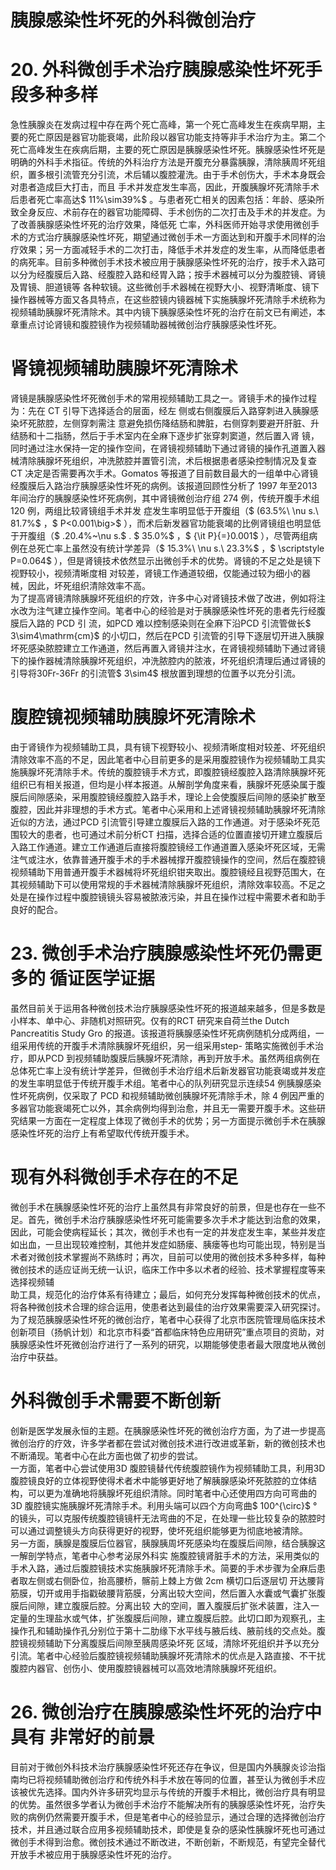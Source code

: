 # 胰腺感染性坏死的外科微创治疗  
# 20. 外科微创手术治疗胰腺感染性坏死手段多种多样  
急性胰腺炎在发病过程中存在两个死亡高峰，第一个死亡高峰发生在疾病早期，主要的死亡原因是器官功能衰竭，此阶段以器官功能支持等非手术治疗为主。第二个死亡高峰发生在疾病后期，主要的死亡原因是胰腺感染性坏死。胰腺感染性坏死是明确的外科手术指征。传统的外科治疗方法是开腹充分暴露胰腺，清除胰周坏死组织，置多根引流管充分引流，术后辅以腹腔灌洗。由于手术创伤大，手术本身既会对患者造成巨大打击，而且 手术并发症发生率高，因此，开腹胰腺坏死清除手术后患者死亡率高达$ 11\%\sim39\%$ 。与患者死亡相关的因素包括：年龄、感染所致全身反应、术前存在的器官功能障碍、手术创伤的二次打击及手术的并发症。为了改善胰腺感染性坏死的治疗效果，降低死 亡率，外科医师开始寻求使用微创手术的方式治疗胰腺感染性坏死，期望通过微创手术一方面达到和开腹手术同样的治疗效果；另一方面减轻手术的二次打击，降低手术并发症的发生率，从而降低患者的病死率。目前多种微创手术技术被应用于胰腺感染性坏死的治疗，按手术入路可以分为经腹膜后入路、经腹腔入路和经胃入路；按手术器械可以分为腹腔镜、肾镜及胃镜、胆道镜等 各种软镜。这些微创手术器械在视野大小、视野清晰度、镜下操作器械等方面又各具特点，在这些腔镜内镜器械下实施胰腺坏死清除手术统称为视频辅助胰腺坏死清除术。其中内镜下胰腺感染性坏死的治疗在前文已有阐述，本章重点讨论肾镜和腹腔镜作为视频辅助器械微创治疗胰腺感染性坏死。  
#  肾镜视频辅助胰腺坏死清除术  
肾镜是胰腺感染性坏死微创手术的常用视频辅助工具之一。肾镜手术的操作过程为：先在 CT  引导下选择适合的层面，经左 侧或右侧腹膜后入路穿刺进入胰腺感染坏死脓腔，左侧穿刺需注 意避免损伤降结肠和脾脏，右侧穿刺要避开肝脏、升结肠和十二指肠，然后于手术室内在全麻下逐步扩张穿刺窦道，然后置入肾 镜，同时通过注水保持一定的操作空间，在肾镜视频辅助下通过肾镜的操作孔道置入器械清除胰腺坏死组织，冲洗脓腔并置管引流，术后根据患者感染控制情况及复查CT 决定是否需要再次手术。Gomatos 等报道了目前数目最大的一组单中心肾镜经腹膜后入路治疗胰腺感染性坏死的病例。该报道回顾性分析了 1997 年至2013 年间治疗的胰腺感染性坏死病例，其中肾镜微创治疗组 274  例，传统开腹手术组 120  例，两组比较肾镜组手术并发 症发生率明显低于开腹组（$ (63.5\%\ \nu s.\ 81.7\%$ ，$ P<0.001\big>$ ），而术后新发器官功能衰竭的比例肾镜组也明显低于开腹组（$ .20.4\%~\nu s.$ . $ 35.0\%$ ，$ {\it P}{=}0.001$ ），尽管两组病例在总死亡率上虽然没有统计学差异（$ 15.3\%\ \nu s.\ 23.3\%$ ，$ \scriptstyle P=0.064$ ），但是肾镜技术依然显示出微创手术的优势。肾镜的不足之处是镜下视野较小，视频清晰度相 对较差，肾镜工作通道较细，仅能通过较为细小的器械，因此，坏死组织清除效率不高。  
为了提高肾镜清除胰腺坏死组织的疗效，许多中心对肾镜技术做了改进，例如将注水改为注气建立操作空间。笔者中心的经验是对于胰腺感染性坏死的患者先行经腹膜后入路的 PCD  引 流，如PCD 难以控制感染则在全麻下沿PCD 引流管做长$ 3\sim4\mathrm{cm}$    的小切口，然后在PCD 引流管的引导下逐层切开进入胰腺坏死感染脓腔建立工作通道，然后再置入肾镜并注水，在肾镜视频辅助下通过肾镜下的操作器械清除胰腺坏死组织，冲洗脓腔内的脓液，坏死组织清理后通过肾镜的引导将30Fr-36Fr 的引流管$ 3\sim4$ 根放置到理想的位置予以充分引流。  
#  腹腔镜视频辅助胰腺坏死清除术  
由于肾镜作为视频辅助工具，具有镜下视野较小、视频清晰度相对较差、坏死组织清除效率不高的不足，因此笔者中心目前更多的是采用腹腔镜作为视频辅助工具实施胰腺坏死清除手术。传统的腹腔镜手术方式，即腹腔镜经腹腔入路清除胰腺坏死组织已有相关报道，但均是小样本报道。从解剖学角度来看，胰腺坏死感染属于腹膜后间隙感染，采用腹腔镜经腹腔入路手术，理论上会使腹膜后间隙的感染扩散至腹腔，因此并非理想的手术方式。笔者中心采用和上述肾镜视频辅助胰腺坏死清除近似的方法，通过PCD 引流管引导建立腹膜后入路的工作通道。对于感染坏死范围较大的患者，也可通过术前分析CT 扫描，选择合适的位置直接切开建立腹膜后入路工作通道。建立工作通道后直接将腹腔镜经工作通道置入感染坏死区域，无需注气或注水，依靠普通开腹手术的手术器械撑开腹腔镜操作的空间，然后在腹腔镜视频辅助下用普通开腹手术器械将坏死组织钳夹取出。腹腔镜经且视野范围大，在其视频辅助下可以使用常规的手术器械清除胰腺坏死组织，清除效率较高。不足之处是在操作过程中腹腔镜镜头容易被脓液污染，并且在操作过程中需要术者和助手良好的配合。  
# 23. 微创手术治疗胰腺感染性坏死仍需更多的 循证医学证据  
虽然目前关于运用各种微创技术治疗胰腺感染性坏死的报道越来越多，但是多数是小样本、单中心、非随机对照研究。仅有的RCT 研究来自荷兰the Dutch Pancreatitis Study Gro 的报道。该报道将胰腺感染性坏死病例随机分成两组，一组采用传统的开腹手术清除胰腺坏死组织，另一组采用step- 策略实施微创手术治疗，即从PCD 到视频辅助腹膜后胰腺坏死清除，再到开放手术。虽然两组病例在总体死亡率上没有统计学差异，但微创手术治疗组术后新发器官功能衰竭或并发症的发生率明显低于传统开腹手术组。笔者中心的队列研究显示连续54 例胰腺感染性坏死病例，仅采取了 PCD  和视频辅助微创胰腺坏死清除手术，除   4 例因严重的多器官功能衰竭死亡以外，其余病例均得到治愈，并且无一需要开腹手术。这些研究结果一方面在一定程度上体现了微创手术的优势；另一方面提示微创手术在胰腺感染性坏死的治疗上有希望取代传统开腹手术。  
#  现有外科微创手术存在的不足  
微创手术在胰腺感染性坏死的治疗上虽然具有非常良好的前景，但是也存在一些不足。首先，微创手术治疗胰腺感染性坏死可能需要多次手术才能达到治愈的效果，因此，可能会使病程延长；其次，微创手术也有一定的并发症发生率，某些并发症如出血，一旦出现较难控制，其他并发症如肠瘘、胰瘘等也均可能出现，特别是当术者对微创技术掌握尚不熟练时；再次，目前可以使用的微创技术多种多样，每种微创技术的适应证尚无统一认识，临床工作中多以术者的经验、技术掌握程度等来选择视频辅  
助工具，规范化的治疗体系有待建立；最后，如何充分发挥每种微创技术的优点，将各种微创技术合理的综合运用，使患者达到最佳的治疗效果需要深入研究探讨。为了规范胰腺感染性坏死的微创治疗，笔者中心获得了北京市医院管理局临床技术创新项目（扬帆计划）和北京市科委“首都临床特色应用研究”重点项目的资助，对胰腺感染性坏死微创治疗进行了一系列的研究，以期能够使患者最大限度地从微创治疗中获益。  
#  外科微创手术需要不断创新  
创新是医学发展永恒的主题。在胰腺感染性坏死的微创治疗方面，为了进一步提高微创治疗的疗效，许多学者都在尝试对微创技术进行改进或革新，新的微创技术也不断涌现。笔者中心在此方面也做了初步的尝试。  
一方面，笔者中心尝试使用3D 腹腔镜替代传统腹腔镜作为视频辅助工具，利用3D 腹腔镜良好的立体视野使得术者术中能够更好地了解胰腺感染坏死脓腔的立体结构，可以更为准确地将胰腺坏死组织清除。同时笔者中心还使用四方向可弯曲的3D 腹腔镜实施胰腺坏死清除手术。利用头端可以四个方向弯曲$ 100^{\circ}$    °的镜头，可以克服传统腹腔镜镜杆无法弯曲的不足，在处理一些比较复杂的脓腔时可以通过调整镜头方向获得更好的视野，使坏死组织能够更为彻底地被清除。  
另一方面，胰腺是腹膜后位器官，胰腺胰周坏死感染均在腹膜后间隙，结合胰腺这一解剖学特点，笔者中心参考泌尿外科实 施腹腔镜肾脏手术的方法，采用类似的手术入路，通过后腹腔镜技术实施胰腺坏死清除手术。简要的手术步骤为全麻后患者取左侧或右侧卧位，抬高腰桥，髂前上棘上方做 2cm  横切口后逐层切 开达腰背筋膜，切开或用手指戳破腰背筋膜，分离出较大空间，然后置入水囊或气囊扩张腹膜后间隙，建立腹膜后腔。分离出较 大的空间，置入腹膜后扩张术装置，注入一定量的生理盐水或气体，扩张腹膜后间隙，建立腹膜后腔。此切口即为观察孔，主操作孔和辅助操作孔分别位于第十二肋缘下水平线与腋后线、腋前线的交点处。腹腔镜视频辅助下分离腹膜后间隙至胰周感染坏死 区域，清除坏死组织并予以充分引流。笔者中心经验后腹腔镜视频辅助胰腺坏死清除术的优点是入路直接、不干扰腹腔内器官、创伤小、使用腹腔镜器械可以高效地清除胰腺坏死组织。  
# 26. 微创治疗在胰腺感染性坏死的治疗中具有 非常好的前景  
目前对于微创外科技术治疗胰腺感染性坏死还存在争议，但是国内外胰腺炎诊治指南均已将视频辅助微创治疗和传统外科手术放在等同的位置，甚至认为微创手术应该被优先选择。国内外许多研究均显示与传统的开腹手术相比，微创治疗具有明显的优势。虽然很多学者认为微创手术治疗不能解决所有的胰腺感染性坏死，治疗失败的病例仍然需要开腹手术，但是笔者中心的经验显示，通过合理的选择微创治疗技术，并且通过联合应用多视频辅助技术，即使是复杂的感染性胰腺坏死也可通过微创手术得到治愈。微创技术通过不断改进，不断创新，不断规范，有望完全替代开放手术被应用于胰腺感染性坏死的治疗。  
